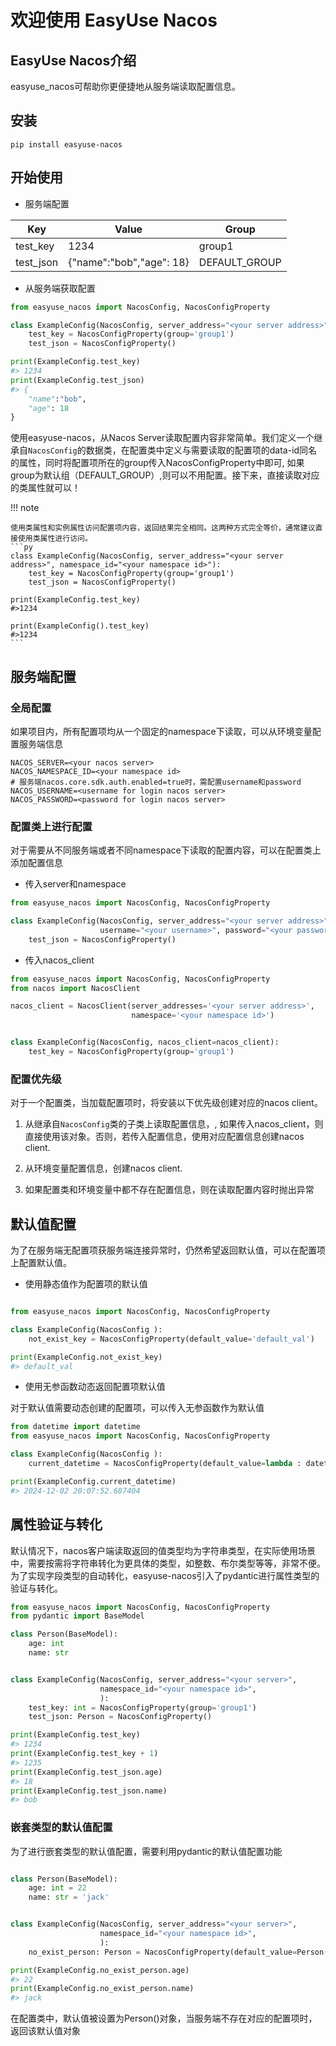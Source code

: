# 欢迎使用 EasyUse Nacos

## EasyUse Nacos介绍
easyuse_nacos可帮助你更便捷地从服务端读取配置信息。


## 安装

``` shell title="从pip安装"
pip install easyuse-nacos
```

## 开始使用

* 服务端配置

| Key | Value | Group |
| --- | --- | --- |
| test_key | 1234 | group1 |
| test_json | {"name":"bob","age": 18} | DEFAULT_GROUP |

* 从服务端获取配置

``` py 
from easyuse_nacos import NacosConfig, NacosConfigProperty

class ExampleConfig(NacosConfig, server_address="<your server address>", namespace_id="<your namespace id>"):
    test_key = NacosConfigProperty(group='group1')
    test_json = NacosConfigProperty()

print(ExampleConfig.test_key)
#> 1234
print(ExampleConfig.test_json)
#> {
    "name":"bob",
    "age": 18
}
```

使用easyuse-nacos，从Nacos Server读取配置内容非常简单。我们定义一个继承自`NacosConfig`的数据类，在配置类中定义与需要读取的配置项的data-id同名的属性，同时将配置项所在的group传入NacosConfigProperty中即可, 如果group为默认组（DEFAULT_GROUP）,则可以不用配置。接下来，直接读取对应的类属性就可以！

!!! note
  
    使用类属性和实例属性访问配置项内容，返回结果完全相同。这两种方式完全等价，通常建议直接使用类属性进行访问。
    ```py
    class ExampleConfig(NacosConfig, server_address="<your server address>", namespace_id="<your namespace id>"):
        test_key = NacosConfigProperty(group='group1')
        test_json = NacosConfigProperty()

    print(ExampleConfig.test_key)
    #>1234

    print(ExampleConfig().test_key)
    #>1234
    ```


## 服务端配置

### 全局配置

如果项目内，所有配置项均从一个固定的namespace下读取，可以从环境变量配置服务端信息
``` shell title=".env"
NACOS_SERVER=<your nacos server>
NACOS_NAMESPACE_ID=<your namespace id>
# 服务端nacos.core.sdk.auth.enabled=true时，需配置username和password
NACOS_USERNAME=<username for login nacos server>
NACOS_PASSWORD=<password for login nacos server>
```

### 配置类上进行配置

对于需要从不同服务端或者不同namespace下读取的配置内容，可以在配置类上添加配置信息

* 传入server和namespace

``` py title="在配置类上进行配置"
from easyuse_nacos import NacosConfig, NacosConfigProperty

class ExampleConfig(NacosConfig, server_address="<your server address>", namespace_id="<your namespace id>",
                    username="<your username>", password="<your password>"):
    test_json = NacosConfigProperty()

```

* 传入nacos_client

``` py title="传入nacos_client进行配置"
from easyuse_nacos import NacosConfig, NacosConfigProperty
from nacos import NacosClient

nacos_client = NacosClient(server_addresses='<your server address>',
                           namespace='<your namespace id>')


class ExampleConfig(NacosConfig, nacos_client=nacos_client):
    test_key = NacosConfigProperty(group='group1')
```

### 配置优先级

对于一个配置类，当加载配置项时，将安装以下优先级创建对应的nacos client。

1. 从继承自`NacosConfig`类的子类上读取配置信息，, 如果传入nacos_client，则直接使用该对象。否则，若传入配置信息，使用对应配置信息创建nacos client.

2. 从环境变量配置信息，创建nacos client.

3. 如果配置类和环境变量中都不存在配置信息，则在读取配置内容时抛出异常

## 默认值配置

为了在服务端无配置项获服务端连接异常时，仍然希望返回默认值，可以在配置项上配置默认值。

* 使用静态值作为配置项的默认值

``` py

from easyuse_nacos import NacosConfig, NacosConfigProperty

class ExampleConfig(NacosConfig ):
    not_exist_key = NacosConfigProperty(default_value='default_val')   

print(ExampleConfig.not_exist_key)
#> default_val
```

* 使用无参函数动态返回配置项默认值

对于默认值需要动态创建的配置项，可以传入无参函数作为默认值

```py
from datetime import datetime
from easyuse_nacos import NacosConfig, NacosConfigProperty

class ExampleConfig(NacosConfig ):
    current_datetime = NacosConfigProperty(default_value=lambda : datetime.now())

print(ExampleConfig.current_datetime)
#> 2024-12-02 20:07:52.687404
```

## 属性验证与转化

默认情况下，nacos客户端读取返回的值类型均为字符串类型，在实际使用场景中，需要按需将字符串转化为更具体的类型，如整数、布尔类型等等，非常不便。为了实现字段类型的自动转化，easyuse-nacos引入了pydantic进行属性类型的验证与转化。

``` py
from easyuse_nacos import NacosConfig, NacosConfigProperty
from pydantic import BaseModel

class Person(BaseModel):
    age: int
    name: str


class ExampleConfig(NacosConfig, server_address="<your server>",
                    namespace_id="<your namespace id>",
                    ):
    test_key: int = NacosConfigProperty(group='group1')
    test_json: Person = NacosConfigProperty()

print(ExampleConfig.test_key)
#> 1234
print(ExampleConfig.test_key + 1)
#> 1235
print(ExampleConfig.test_json.age)
#> 18
print(ExampleConfig.test_json.name)
#> bob
```

### 嵌套类型的默认值配置

为了进行嵌套类型的默认值配置，需要利用pydantic的默认值配置功能

``` py

class Person(BaseModel):
    age: int = 22
    name: str = 'jack'


class ExampleConfig(NacosConfig, server_address="<your server>",
                    namespace_id="<your namespace id>",
                    ):
    no_exist_person: Person = NacosConfigProperty(default_value=Person())

print(ExampleConfig.no_exist_person.age)
#> 22
print(ExampleConfig.no_exist_person.name)
#> jack
```

在配置类中，默认值被设置为Person()对象，当服务端不存在对应的配置项时，返回该默认值对象
